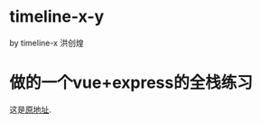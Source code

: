 # timeline-x-y
by timeline-x  洪创煌

# 做的一个vue+express的全栈练习
这是[原地址](https://github.com/hongchh/timeline-x/ "Title").
